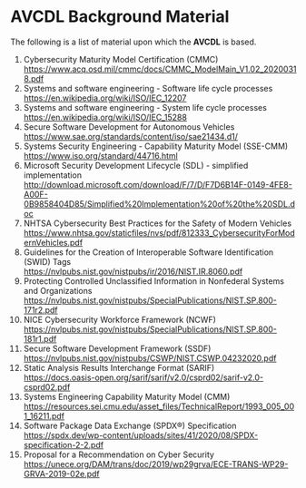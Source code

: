 # AVCDL Background Material

The following is a list of material upon which the **AVCDL** is based.

1. Cybersecurity Maturity Model Certification (CMMC)<br/>
https://www.acq.osd.mil/cmmc/docs/CMMC_ModelMain_V1.02_20200318.pdf
2. Systems and software engineering - Software life cycle processes
https://en.wikipedia.org/wiki/ISO/IEC_12207<br/>
3. Systems and software engineering - System life cycle processes<br/>
https://en.wikipedia.org/wiki/ISO/IEC_15288
4. Secure Software Development for Autonomous Vehicles<br/>
https://www.sae.org/standards/content/iso/sae21434.d1/
5. Systems Security Engineering - Capability Maturity Model (SSE-CMM)<br/>
https://www.iso.org/standard/44716.html
6. Microsoft Security Development Lifecycle (SDL) - simplified implementation<br/>
http://download.microsoft.com/download/F/7/D/F7D6B14F-0149-4FE8-A00F-0B9858404D85/Simplified%20Implementation%20of%20the%20SDL.doc
7. NHTSA Cybersecurity Best Practices for the Safety of Modern Vehicles<br/>
https://www.nhtsa.gov/staticfiles/nvs/pdf/812333_CybersecurityForModernVehicles.pdf
8. Guidelines for the Creation of Interoperable Software Identification (SWID) Tags<br/>
https://nvlpubs.nist.gov/nistpubs/ir/2016/NIST.IR.8060.pdf
9. Protecting Controlled Unclassified Information in Nonfederal Systems and Organizations<br/>
https://nvlpubs.nist.gov/nistpubs/SpecialPublications/NIST.SP.800-171r2.pdf
10. NICE Cybersecurity Workforce Framework (NCWF)<br/>
https://nvlpubs.nist.gov/nistpubs/SpecialPublications/NIST.SP.800-181r1.pdf
11. Secure Software Development Framework (SSDF)<br/>
https://nvlpubs.nist.gov/nistpubs/CSWP/NIST.CSWP.04232020.pdf
12. Static Analysis Results Interchange Format (SARIF)<br/>
https://docs.oasis-open.org/sarif/sarif/v2.0/csprd02/sarif-v2.0-csprd02.pdf
13. Systems Engineering Capability Maturity Model (CMM)<br/>
https://resources.sei.cmu.edu/asset_files/TechnicalReport/1993_005_001_16211.pdf
14. Software Package Data Exchange (SPDX®) Specification<br/>
https://spdx.dev/wp-content/uploads/sites/41/2020/08/SPDX-specification-2-2.pdf
15. Proposal for a Recommendation on Cyber Security<br/>
https://unece.org/DAM/trans/doc/2019/wp29grva/ECE-TRANS-WP29-GRVA-2019-02e.pdf
